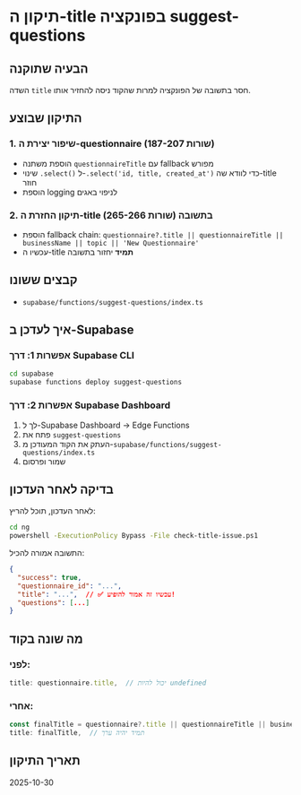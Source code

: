 # תיקון ה-title בפונקציה suggest-questions

## הבעיה שתוקנה
השדה `title` חסר בתשובה של הפונקציה למרות שהקוד ניסה להחזיר אותו.

## התיקון שבוצע

### 1. שיפור יצירת ה-questionnaire (שורות 187-207)
- הוספת משתנה `questionnaireTitle` עם fallback מפורש
- שינוי `.select()` ל-`.select('id, title, created_at')` כדי לוודא שה-title חוזר
- הוספת logging לניפוי באגים

### 2. תיקון החזרת ה-title בתשובה (שורות 265-266)
- הוספת fallback chain: `questionnaire?.title || questionnaireTitle || businessName || topic || 'New Questionnaire'`
- עכשיו ה-title **תמיד** יחזור בתשובה

## קבצים ששונו
- `supabase/functions/suggest-questions/index.ts`

## איך לעדכן ב-Supabase

### אפשרות 1: דרך Supabase CLI
```bash
cd supabase
supabase functions deploy suggest-questions
```

### אפשרות 2: דרך Supabase Dashboard
1. לך ל-Supabase Dashboard → Edge Functions
2. פתח את `suggest-questions`
3. העתק את הקוד המעודכן מ-`supabase/functions/suggest-questions/index.ts`
4. שמור ופרסום

## בדיקה לאחר העדכון

לאחר העדכון, תוכל להריץ:
```bash
cd ng
powershell -ExecutionPolicy Bypass -File check-title-issue.ps1
```

התשובה אמורה להכיל:
```json
{
  "success": true,
  "questionnaire_id": "...",
  "title": "...",  // ✅ עכשיו זה אמור להופיע!
  "questions": [...]
}
```

## מה שונה בקוד

### לפני:
```typescript
title: questionnaire.title,  // יכול להיות undefined
```

### אחרי:
```typescript
const finalTitle = questionnaire?.title || questionnaireTitle || businessName || topic || 'New Questionnaire';
title: finalTitle,  // תמיד יהיה ערך
```

## תאריך התיקון
2025-10-30

